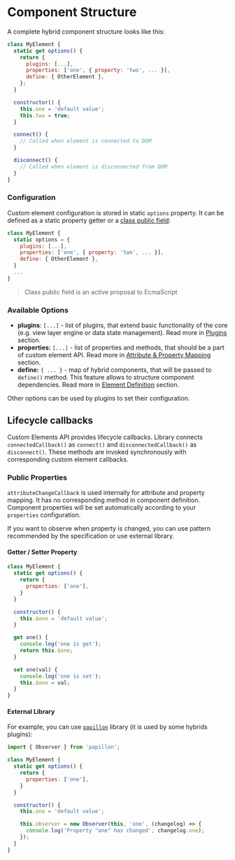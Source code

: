 # Component Structure

A complete hybrid component structure looks like this:

```javascript
class MyElement {
  static get options() {
    return {
      plugins: [...],
      properties: ['one', { property: 'two', ... }],
      define: { OtherElement },
    };
  }

  constructor() {
    this.one = 'default value';
    this.two = true;
  }

  connect() {
    // Called when element is connected to DOM
  }

  disconnect() {
    // Called when element is disconnected from DOM
  }
}
```

### Configuration

Custom element configuration is stored in static `options` property. It can be defined as a static property getter or a [class public field](https://github.com/tc39/proposal-class-public-fields):

```javascript
class MyElement {
  static options = {
    plugins: [...],
    properties: ['one', { property: 'two', ... }],
    define: { OtherElement },
  }
  ...
}
```

> Class public field is an active proposal to EcmaScript

### Available Options

* **plugins**: `[...]` - list of plugins, that extend basic functionality of the core \(e.g. view layer engine or data state management\). Read more in [Plugins](../core/plugins.md) section.
* **properties:** `[...]` - list of properties and methods, that should be a part of custom element API. Read more in [Attribute & Property Mapping](../core/attribute-and-property-mappiung.md) section.
* **define:** `{ ... }` - map of hybrid components, that will be passed to `define()` method. This feature allows to structure component dependencies. Read more in [Element Definition](../core/element-definition.md) section.

Other options can be used by plugins to set their configuration.

## Lifecycle callbacks

Custom Elements API provides lifecycle callbacks. Library connects `connectedCallback()` as `connect()` and `disconnectedCallback()` as `disconnect()`. These methods are invoked synchronously with corresponding custom element callbacks.

### Public Properties

`attributeChangeCallback` is used internally for attribute and property mapping. It has no corresponding method in component definition. Component properties will be set automatically according to your `properties` configuration.

If you want to observe when property is changed, you can use pattern recommended by the specification or use external library.

#### Getter / Setter Property

```javascript
class MyElement {
  static get options() {
    return {
      properties: ['one'],
    }
  }

  constructor() {
    this.$one = 'default value';
  }

  get one() {
    console.log('one is get');
    return this.$one;
  }

  set one(val) {
    console.log('one is set');
    this.$one = val;
  }
}
```

#### External Library

For example, you can use [`papillon`](https://github.com/smalluban/papillon) library \(it is used by some hybrids plugins\):

```javascript
import { Observer } from 'papillon';

class MyElement {
  static get options() {
    return {
      properties: ['one'],
    }
  }

  constructor() {
    this.one = 'default value';

    this.observer = new Observer(this, 'one', (changelog) => {
      console.log('Property "one" has changed', changelog.one);
    });
  }
}
```



